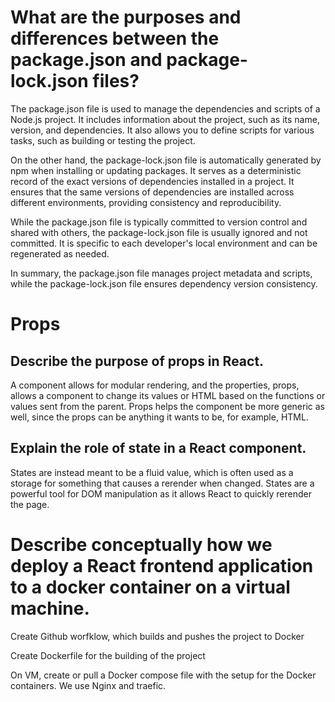 # What are the purposes and differences between the package.json and package-lock.json files?

The package.json file is used to manage the dependencies and scripts of a Node.js project. It includes information about the project, such as its name, version, and dependencies. It also allows you to define scripts for various tasks, such as building or testing the project.

On the other hand, the package-lock.json file is automatically generated by npm when installing or updating packages. It serves as a deterministic record of the exact versions of dependencies installed in a project. It ensures that the same versions of dependencies are installed across different environments, providing consistency and reproducibility.

While the package.json file is typically committed to version control and shared with others, the package-lock.json file is usually ignored and not committed. It is specific to each developer's local environment and can be regenerated as needed.

In summary, the package.json file manages project metadata and scripts, while the package-lock.json file ensures dependency version consistency.

# Props

## Describe the purpose of props in React.

A component allows for modular rendering, and the properties, props, allows a component to change its values or HTML based on the functions or values sent from the parent. Props helps the component be more generic as well, since the props can be anything it wants to be, for example, HTML.

## Explain the role of state in a React component.

States are instead meant to be a fluid value, which is often used as a storage for something that causes a rerender when changed. States are a powerful tool for DOM manipulation as it allows React to quickly rerender the page.

# Describe conceptually how we deploy a React frontend application to a docker container on a virtual machine.

Create Github worfklow, which builds and pushes the project to Docker

Create Dockerfile for the building of the project

On VM, create or pull a Docker compose file with the setup for the Docker containers. We use Nginx and traefic.
